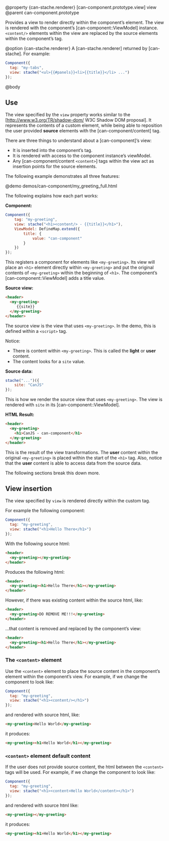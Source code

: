 @property {can-stache.renderer} [can-component.prototype.view] view
@parent can-component.prototype

Provides a view to render directly within the component’s element. The view is rendered with the
component’s [can-component::ViewModel] instance.  `<content/>` elements within the view are replaced by the source elements within the component’s tag.

@option {can-stache.renderer} A [can-stache.renderer] returned by [can-stache]. For example:

```js
Component({
  tag: "my-tabs",
  view: stache("<ul>{{#panels}}<li>{{title}}</li> ...")
});
```

@body


## Use

The view specified by the `view` property works similar to
the [http://www.w3.org/TR/shadow-dom/ W3C Shadow DOM proposal]. It represents the contents
of a custom element, while being able to reposition the user provided __source__ elements
with the [can-component/content] tag.

There are three things to understand about a [can-component]’s view:

 - It is inserted into the component’s tag.
 - It is rendered with access to the component instance’s viewModel.
 - Any [can-component/content `<content>`] tags within the view act as insertion points for the source elements.

The following example demonstrates all three features:

@demo demos/can-component/my_greeting_full.html

The following explains how each part works:

__Component:__

```js
Component({
	tag: "my-greeting",
	view: stache("<h1><content/> - {{title}}</h1>"),
	ViewModel: DefineMap.extend({
		title: {
			value: "can-component"
		}
	})
});
```

This registers a component for elements like `<my-greeting>`. Its view
will place an `<h1>` element directly within `<my-greeting>` and put
the original contents of `<my-greeting>` within the beginning of `<h1>`. The component’s
[can-component::ViewModel] adds a title value.

__Source view:__

```html
<header>
  <my-greeting>
     {{site}}
  </my-greeting>
</header>
```

The source view is the view that
uses `<my-greeting>`.  In the demo, this is defined within a `<script>`
tag.

Notice:

 - There is content within `<my-greeting>`.  This is called the __light__ or __user__ content.
 - The content looks for a `site` value.

__Source data:__

```js
stache("...")({
	site: "CanJS"
});
```

This is how we render the source view that uses `<my-greeting>`. The view is rendered with `site` in its [can-component::ViewModel].

__HTML Result:__

```html
<header>
  <my-greeting>
    <h1>CanJS - can-component</h1>
  </my-greeting>
</header>
```

This is the result of the view transformations. The
__user__ content within the original `<my-greeting>` is placed within the start of the `<h1>`
tag.  Also, notice that the __user__ content is able to access data from
the source data.

The following sections break this down more.


## View insertion

The view specified by `view` is rendered directly within the custom tag.

For example the following component:

```js
Component({
  tag: "my-greeting",
  view: stache("<h1>Hello There</h1>")
});
```

With the following source html:

```html
<header>
  <my-greeting></my-greeting>
</header>
```

Produces the following html:

```html
<header>
  <my-greeting><h1>Hello There</h1></my-greeting>
</header>
```

However, if there was existing content within the source html, like:

```html
<header>
  <my-greeting>DO REMOVE ME!!!</my-greeting>
</header>
```

…that content is removed and replaced by the component’s view:

```html
<header>
  <my-greeting><h1>Hello There</h1></my-greeting>
</header>
```

### The `<content>` element

Use the `<content>` element to place the source content in the
component’s element within the component’s
view. For example, if we change the component to look like:

```js
Component({
  tag: "my-greeting",
  view: stache("<h1><content/></h1>")
});
```

and rendered with source html, like:

```html
<my-greeting>Hello World</my-greeting>
```

it produces:

```html
<my-greeting><h1>Hello World</h1></my-greeting>
```

### `<content>` element default content

If the user does not provide source content, the html
between the `<content>` tags will be used. For example, if we
change the component to look like:

```js
Component({
  tag: "my-greeting",
  view: stache("<h1><content>Hello World</content></h1>")
});
```

and rendered with source html like:

```html
<my-greeting></my-greeting>
```

it produces:

```html
<my-greeting><h1>Hello World</h1></my-greeting>
```
